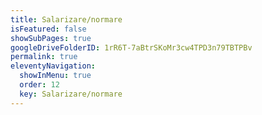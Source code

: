 ```yaml
---
title: Salarizare/normare
isFeatured: false
showSubPages: true
googleDriveFolderID: 1rR6T-7aBtrSKoMr3cw4TPD3n79TBTPBv
permalink: true
eleventyNavigation:
  showInMenu: true
  order: 12
  key: Salarizare/normare
---
```

